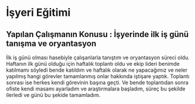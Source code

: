# İşyeri Eğitimi

## Yapılan Çalışmanın Konusu : İşyerinde ilk iş günü tanışma ve oryantasyon 

İlk iş günü olması hasebiyle çalışanlarla tanıştım ve oryantasyon süreci oldu. Haftanın ilk günü olduğu için haftalık toplantı oldu ve ekip lideri benimde katılmamı söyledi bende katıldım ve haftalık olarak ne yapacağımız ve neler yapılmış hangi görevler tamamlanmış onlar hakkında iştişare yaptık. Toplantı sonrası ise herkes kendi görevinin başına geçti. Ve bende toplantıdan sonra ofiste kendi masamı ayarladım ve araştırmalara başladım, süreç bu şekilde ilerledi ve günü bu şekide tamamladım.


















































